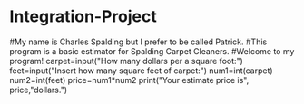 # Integration-Project
#My name is Charles Spalding but I prefer to be called Patrick.
#This program is a basic estimator for Spalding Carpet Cleaners.
#Welcome to my program!
carpet=input("How many dollars per a square foot:")
feet=input("Insert how many square feet of carpet:")
num1=int(carpet)
num2=int(feet)
price=num1*num2
print("Your estimate price is", price,"dollars.")



